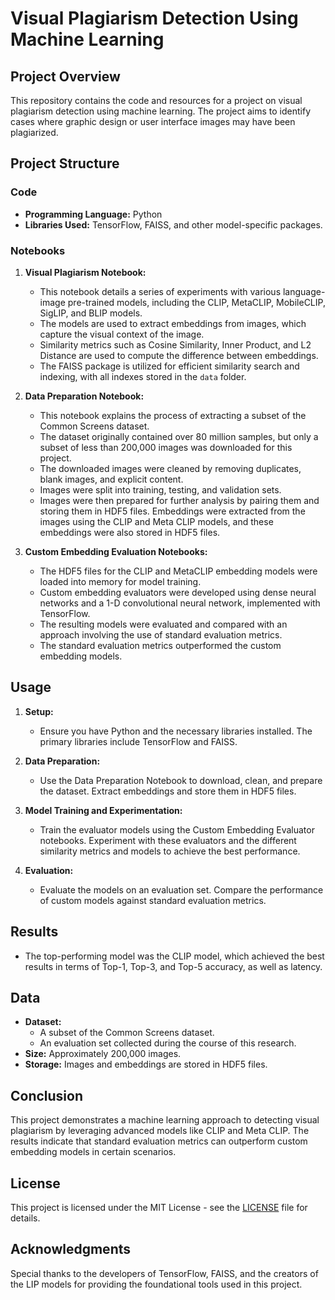 # Visual Plagiarism Detection Using Machine Learning

## Project Overview

This repository contains the code and resources for a project on visual plagiarism detection using machine learning. The project aims to identify cases where graphic design or user interface images may have been plagiarized.

## Project Structure

### Code
- **Programming Language:** Python
- **Libraries Used:** TensorFlow, FAISS, and other model-specific packages.

### Notebooks
1. **Visual Plagiarism Notebook:** 
   - This notebook details a series of experiments with various language-image pre-trained models, including the CLIP, MetaCLIP, MobileCLIP, SigLIP, and BLIP models.
   - The models are used to extract embeddings from images, which capture the visual context of the image.
   - Similarity metrics such as Cosine Similarity, Inner Product, and L2 Distance are used to compute the difference between embeddings.
   - The FAISS package is utilized for efficient similarity search and indexing, with all indexes stored in the `data` folder.

2. **Data Preparation Notebook:**
   - This notebook explains the process of extracting a subset of the Common Screens dataset.
   - The dataset originally contained over 80 million samples, but only a subset of less than 200,000 images was downloaded for this project.
   - The downloaded images were cleaned by removing duplicates, blank images, and explicit content.
   - Images were split into training, testing, and validation sets.
   - Images were then prepared for further analysis by pairing them and storing them in HDF5 files. Embeddings were extracted from the images using the CLIP and Meta CLIP models, and these embeddings were also stored in HDF5 files.

3. **Custom Embedding Evaluation Notebooks:**
   - The HDF5 files for the CLIP and MetaCLIP embedding models were loaded into memory for model training.
   - Custom embedding evaluators were developed using dense neural networks and a 1-D convolutional neural network, implemented with TensorFlow.
   - The resulting models were evaluated and compared with an approach involving the use of standard evaluation metrics.
   - The standard evaluation metrics outperformed the custom embedding models.

## Usage

1. **Setup:**
   - Ensure you have Python and the necessary libraries installed. The primary libraries include TensorFlow and FAISS.

2. **Data Preparation:**
   - Use the Data Preparation Notebook to download, clean, and prepare the dataset. Extract embeddings and store them in HDF5 files.

3. **Model Training and Experimentation:**
   - Train the evaluator models using the Custom Embedding Evaluator notebooks. Experiment with these evaluators and the different similarity metrics and models to achieve the best performance.

4. **Evaluation:**
   - Evaluate the models on an evaluation set. Compare the performance of custom models against standard evaluation metrics.

## Results

- The top-performing model was the CLIP model, which achieved the best results in terms of Top-1, Top-3, and Top-5 accuracy, as well as latency.

## Data

- **Dataset:**
  - A subset of the Common Screens dataset.
  - An evaluation set collected during the course of this research.
- **Size:** Approximately 200,000 images.
- **Storage:** Images and embeddings are stored in HDF5 files.

## Conclusion

This project demonstrates a machine learning approach to detecting visual plagiarism by leveraging advanced models like CLIP and Meta CLIP. The results indicate that standard evaluation metrics can outperform custom embedding models in certain scenarios.

## License

This project is licensed under the MIT License - see the [LICENSE](https://opensource.org/license/mit) file for details.

## Acknowledgments

Special thanks to the developers of TensorFlow, FAISS, and the creators of the LIP models for providing the foundational tools used in this project.

